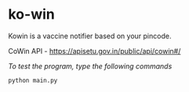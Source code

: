 # ko-win

Kowin is a vaccine notifier based on your pincode.

CoWin API - https://apisetu.gov.in/public/api/cowin#/

*To test the program, type the following commands*

`python main.py`
